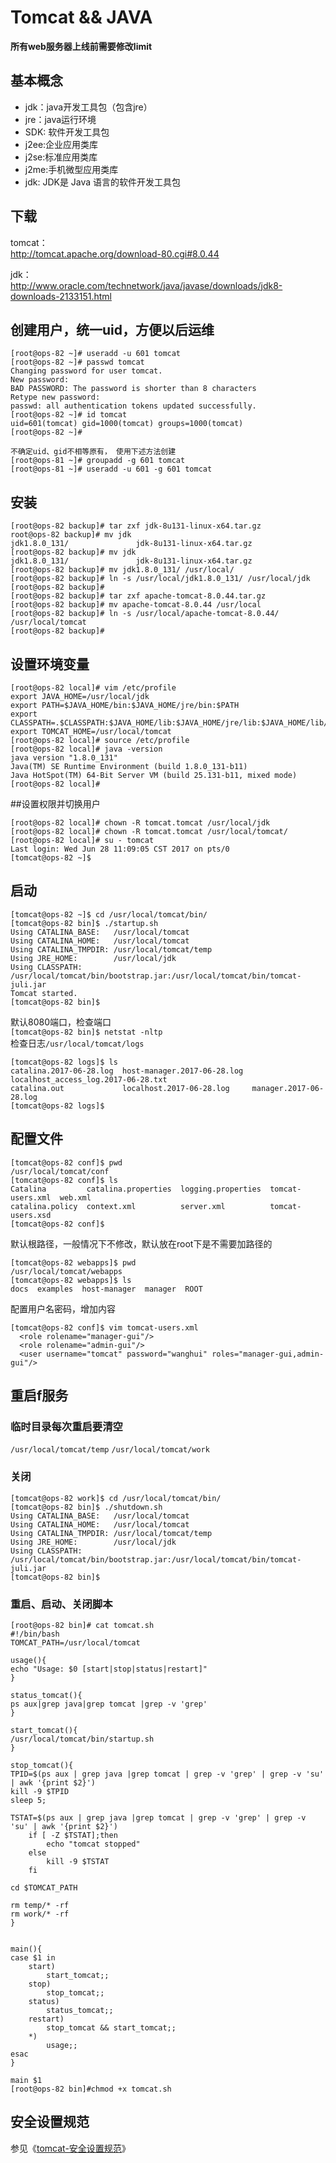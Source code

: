 # Tomcat && JAVA
**所有web服务器上线前需要修改limit**

## 基本概念
* jdk：java开发工具包（包含jre）
* jre：java运行环境
* SDK: 软件开发工具包
* j2ee:企业应用类库
* j2se:标准应用类库
* j2me:手机微型应用类库
* jdk: JDK是 Java 语言的软件开发工具包
## 下载
tomcat：\
http://tomcat.apache.org/download-80.cgi#8.0.44

jdk：\
http://www.oracle.com/technetwork/java/javase/downloads/jdk8-downloads-2133151.html

## 创建用户，统一uid，方便以后运维
```
[root@ops-82 ~]# useradd -u 601 tomcat
[root@ops-82 ~]# passwd tomcat
Changing password for user tomcat.
New password:
BAD PASSWORD: The password is shorter than 8 characters
Retype new password:  
passwd: all authentication tokens updated successfully.
[root@ops-82 ~]# id tomcat
uid=601(tomcat) gid=1000(tomcat) groups=1000(tomcat)
[root@ops-82 ~]#

不确定uid、gid不相等原有， 使用下述方法创建
[root@ops-81 ~]# groupadd -g 601 tomcat
[root@ops-81 ~]# useradd -u 601 -g 601 tomcat
```

## 安装
```
[root@ops-82 backup]# tar zxf jdk-8u131-linux-x64.tar.gz
root@ops-82 backup]# mv jdk
jdk1.8.0_131/               jdk-8u131-linux-x64.tar.gz
[root@ops-82 backup]# mv jdk
jdk1.8.0_131/               jdk-8u131-linux-x64.tar.gz  
[root@ops-82 backup]# mv jdk1.8.0_131/ /usr/local/
[root@ops-82 backup]# ln -s /usr/local/jdk1.8.0_131/ /usr/local/jdk
[root@ops-82 backup]#
[root@ops-82 backup]# tar zxf apache-tomcat-8.0.44.tar.gz
[root@ops-82 backup]# mv apache-tomcat-8.0.44 /usr/local
[root@ops-82 backup]# ln -s /usr/local/apache-tomcat-8.0.44/ /usr/local/tomcat
[root@ops-82 backup]#
```

## 设置环境变量
```
[root@ops-82 local]# vim /etc/profile
export JAVA_HOME=/usr/local/jdk
export PATH=$JAVA_HOME/bin:$JAVA_HOME/jre/bin:$PATH
export CLASSPATH=.$CLASSPATH:$JAVA_HOME/lib:$JAVA_HOME/jre/lib:$JAVA_HOME/lib/tools.jar
export TOMCAT_HOME=/usr/local/tomcat
[root@ops-82 local]# source /etc/profile
[root@ops-82 local]# java -version
java version "1.8.0_131"
Java(TM) SE Runtime Environment (build 1.8.0_131-b11)
Java HotSpot(TM) 64-Bit Server VM (build 25.131-b11, mixed mode)
[root@ops-82 local]#
```

##设置权限并切换用户
```
[root@ops-82 local]# chown -R tomcat.tomcat /usr/local/jdk
[root@ops-82 local]# chown -R tomcat.tomcat /usr/local/tomcat/
[root@ops-82 local]# su - tomcat
Last login: Wed Jun 28 11:09:05 CST 2017 on pts/0
[tomcat@ops-82 ~]$
```

## 启动
```
[tomcat@ops-82 ~]$ cd /usr/local/tomcat/bin/
[tomcat@ops-82 bin]$ ./startup.sh
Using CATALINA_BASE:   /usr/local/tomcat
Using CATALINA_HOME:   /usr/local/tomcat
Using CATALINA_TMPDIR: /usr/local/tomcat/temp
Using JRE_HOME:        /usr/local/jdk
Using CLASSPATH:       /usr/local/tomcat/bin/bootstrap.jar:/usr/local/tomcat/bin/tomcat-juli.jar
Tomcat started.
[tomcat@ops-82 bin]$
```
默认8080端口，检查端口\
`[tomcat@ops-82 bin]$ netstat -nltp`\
检查日志`/usr/local/tomcat/logs`
```
[tomcat@ops-82 logs]$ ls
catalina.2017-06-28.log  host-manager.2017-06-28.log  localhost_access_log.2017-06-28.txt
catalina.out             localhost.2017-06-28.log     manager.2017-06-28.log
[tomcat@ops-82 logs]$
```

## 配置文件
```
[tomcat@ops-82 conf]$ pwd
/usr/local/tomcat/conf
[tomcat@ops-82 conf]$ ls
Catalina         catalina.properties  logging.properties  tomcat-users.xml  web.xml
catalina.policy  context.xml          server.xml          tomcat-users.xsd
[tomcat@ops-82 conf]$
```
默认根路径，一般情况下不修改，默认放在root下是不需要加路径的
```
[tomcat@ops-82 webapps]$ pwd
/usr/local/tomcat/webapps
[tomcat@ops-82 webapps]$ ls
docs  examples  host-manager  manager  ROOT
```
配置用户名密码，增加内容
```
[tomcat@ops-82 conf]$ vim tomcat-users.xml
  <role rolename="manager-gui"/>
  <role rolename="admin-gui"/>
  <user username="tomcat" password="wanghui" roles="manager-gui,admin-gui"/>
```

## 重启f服务
### 临时目录每次重启要清空
`/usr/local/tomcat/temp`
`/usr/local/tomcat/work`

### 关闭
```
[tomcat@ops-82 work]$ cd /usr/local/tomcat/bin/
[tomcat@ops-82 bin]$ ./shutdown.sh
Using CATALINA_BASE:   /usr/local/tomcat
Using CATALINA_HOME:   /usr/local/tomcat
Using CATALINA_TMPDIR: /usr/local/tomcat/temp
Using JRE_HOME:        /usr/local/jdk
Using CLASSPATH:       /usr/local/tomcat/bin/bootstrap.jar:/usr/local/tomcat/bin/tomcat-juli.jar
[tomcat@ops-82 bin]$
```

### 重启、启动、关闭脚本
```
[root@ops-82 bin]# cat tomcat.sh
#!/bin/bash
TOMCAT_PATH=/usr/local/tomcat

usage(){
echo "Usage: $0 [start|stop|status|restart]"
}

status_tomcat(){
ps aux|grep java|grep tomcat |grep -v 'grep'
}

start_tomcat(){
/usr/local/tomcat/bin/startup.sh
}

stop_tomcat(){
TPID=$(ps aux | grep java |grep tomcat | grep -v 'grep' | grep -v 'su' | awk '{print $2}')
kill -9 $TPID
sleep 5;

TSTAT=$(ps aux | grep java |grep tomcat | grep -v 'grep' | grep -v 'su' | awk '{print $2}')
    if [ -Z $TSTAT];then
        echo "tomcat stopped"
    else
        kill -9 $TSTAT
    fi

cd $TOMCAT_PATH

rm temp/* -rf
rm work/* -rf
}


main(){
case $1 in
    start)
        start_tomcat;;
    stop)
        stop_tomcat;;
    status)
        status_tomcat;;
    restart)
        stop_tomcat && start_tomcat;;
    *)
        usage;;
esac
}

main $1
[root@ops-82 bin]#chmod +x tomcat.sh
```

## 安全设置规范
参见《[tomcat-安全设置规范](./tomcat-安全设置规范.md)》
